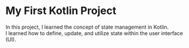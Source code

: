 # My First Kotlin Project

In this project, I learned the concept of state management in Kotlin.  
I learned how to define, update, and utilize state within the user interface (UI).
